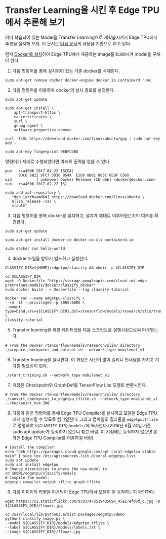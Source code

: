 # Transfer Learning을 시킨 후 Edge TPU에서 추론해 보기

이미 학습되어 있는 Model을 Transfer Learning으로 재학습시켜서 Edge TPU에서 추론을 실시해 보자. 이 문서는 [다음 문서](https://coral.withgoogle.com/docs/edgetpu/retrain-classification/)의 내용을 기반으로 하고 있다.

먼저 [Docker를 설치](https://docs.docker.com/install/)하여 Edge TPU에서 제공하는 image를 build시켜 model을 구해야 한다.

1. 다음 명령어를 통해 설치되어 있는 기존 docker를 삭제한다.
```
sudo apt-get remove docker docker-engine docker.io containerd runc
```
2. 다음 명령어를 이용하여 docker의 설치 경로를 설정한다.
```
sudo apt-get update
```
```
sudo apt-get install \
    apt-transport-https \
    ca-certificates \
    curl \
    gnupg-agent \
    software-properties-common
```
```
curl -fsSL https://download.docker.com/linux/ubuntu/gpg | sudo apt-key add -
```
```
sudo apt-key fingerprint 0EBFCD88
```
명령어가 제대로 수행되었다면 아래의 출력을 얻을 수 있다.
```
pub   rsa4096 2017-02-22 [SCEA]
      9DC8 5822 9FC7 DD38 854A  E2D8 8D81 803C 0EBF CD88
uid           [ unknown] Docker Release (CE deb) <docker@docker.com>
sub   rsa4096 2017-02-22 [S]
```
```
sudo add-apt-repository \
   "deb [arch=amd64] https://download.docker.com/linux/ubuntu \
   $(lsb_release -cs) \
   stable"
```
3. 다음 명령어를 통해 docker를 설치하고, 설치가 제대로 이루어졌는지의 여부를 확인한다.
```
sudo apt-get update
```
```
sudo apt-get install docker-ce docker-ce-cli containerd.io
```
```
sudo docker run hello-world
```
4. docker 파일을 받아서 빌드하고 실행한다.
```
CLASSIFY_DIR=${HOME}/edgetpu/classify && mkdir -p $CLASSIFY_DIR
```
```
cd $CLASSIFY_DIR
wget -O Dockerfile "http://storage.googleapis.com/cloud-iot-edge-pretrained-models/docker/classify_docker"
sudo docker build - < Dockerfile --tag classify-tutorial
```
```Text
docker run --name edgetpu-classify \
--rm -it --privileged -p 6006:6006 \
--mount type=bind,src=${CLASSIFY_DIR},dst=/tensorflow/models/research/slim/transfer_learn \
classify-tutorial
```

5. Transfer learning을 위한 데이터셋을 다음 스크립트를 실행시킴으로써 다운받는다.
```Text
# From the Docker /tensorflow/models/research/slim/ directory
./prepare_checkpoint_and_dataset.sh --network_type mobilenet_v1
```

6. Transfer learning을 실시한다. 이 과정은 시간이 많이 걸리니 인내심을 가지고 기다릴 필요성이 있다.
```Text
./start_training.sh --network_type mobilenet_v1
```

7. 저장된 Checkpoint와 GraphDef를 TensorFlow Lite 모델로 변환시킨다.
```Text
# From the Docker /tensorflow/models/research/slim/ directory
./convert_checkpoint_to_edgetpu_tflite.sh --network_type mobilenet_v1 --checkpoint_num 300
```

8. 다음과 같은 명령어를 통해 Edge TPU Compiler를 설치하고 모델을 Edge TPU에서 실행시킬 수 있도록 컴파일한다. 그리고 컴파일의 결과물을 `edgetpu.tflite`로 명명하여 `${CLASSIFY_DIR}/models/`에 복사한다.(2019년 6월 24일 기준 sudo apt update가 동작하지 않으니 참고 바람. 이 시점에도 동작하지 않으면 온라인 Edge TPU Compiler를 이용하길 바람)
```Text
# Install the compiler:
echo "deb https://packages.cloud.google.com/apt coral-edgetpu-stable main" | sudo tee /etc/apt/sources.list.d/coral-edgetpu.list
sudo apt update
sudo apt install edgetpu
# Change directories to where the new model is:
cd $HOME/edgetpu/classify/models
# Compile the model:
edgetpu_compiler output_tflite_graph.tflite
```

9. 다음 이미지와 라벨을 다운받아 Edge TPU에서 모델이 잘 동작하는지 확인한다.
```Text
wget https://c2.staticflickr.com/9/8374/8519435096_45e27efd0d_o.jpg -O ${CLASSIFY_DIR}/flower.jpg
```
```Text
cd /usr/local/lib/python3.6/dist-packages/edgetpu/demo
python3 classify_image.py \
--model ${CLASSIFY_DIR}/models/edgetpu.tflite \
--label ${CLASSIFY_DIR}/models/labels.txt \
--image ${CLASSIFY_DIR}/flower.jpg
```